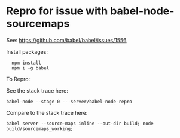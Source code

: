# Repro for issue with babel-node-sourcemaps

See: https://github.com/babel/babel/issues/1556

Install packages:

```
  npm install
  npm i -g babel
```

To Repro:

See the stack trace here:

    babel-node --stage 0 -- server/babel-node-repro

Compare to the stack trace here:

    babel server --source-maps inline --out-dir build; node build/sourcemaps_working;

